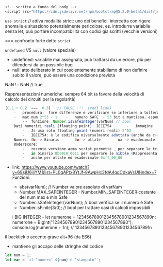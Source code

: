 ```js
<!-- scritto a fondo del body -->
<script src="https://cdn.jsdelivr.net/npm/bootstrap@5.2.0-beta1/dist/js/bootstrap.bundle.min.js" integrity="sha384-pprn3073KE6tl6bjs2QrFaJGz5/SUsLqktiwsUTF55Jfv3qYSDhgCecCxMW52nD2" crossorigin="anonymous"></script>
```

`use strict`    // attiva modalità strict: uno dei benefici: intercetta con rigore anomalie e situaziono potenzialmente pericolose, es. introdurre variabile senza let, può portare incompatibilità con codici già scritti (vecchie versioni)

===  confronto forte  detto  `strict`


`undefined` VS `null` (valore speciale)  
-   undefined:  variabile mai assegnata, può trattarsi du un errore, più per difendersi da un possibile bug
-   null:       atto deliberato in cui coscientemente stabiliamo di non definire subito il valore, può essere una condizione prevista

NaN != NaN  // true

Rappresentazioni numeriche:     sempre 64 bit (a favore della velocità di calcolo dei circuiti per la regolarità)
```js
(0.1 + 0.2  ===  0.3)   // FALSE !!!  (vedi link)
    -   procedura:  fare differenze e verificare se inferiore a tolleranza ammissibile
    -   max num 2^53 - 1    -   numero SAFE  - 53 bit a mantissa, esponente max 308   
        ->  funzione  Number.isSafeInteger(varNum) // bool
    Dati numerici reali (floating point): IEEE754       -   immagine
        -   Js usa solo floating point (numeri reali) 2^53
        -   IEEE754: è la codifica niversalmente adottata (anche da c++), stabilita da comitato internazionale ECMA
    Numeri: 0b -> Binario       0o -> ottale        ox -> esadecimale
    Underscore:
        -   recente versione acma script permette _ per separare le triplette: 1_000_000_000  |  separare lenibbol
        -   in binario 0b0010_0011 per separare le nibble (Rappresenta comunemente la metà di un byte, utilizzato specialmente per rappresentare in binario ogni singola cifra esadecimale)
        -   anche per ottale ed esadecimale 0xff_00_00
```

-   link: https://www.youtube.com/watch?v=69sjU6ijjYM&list=PL0qAPtx8YtJf-8AwpHc3fdA4qdCdkaVsU&index=7
Funzioni:
    -   abs(varNum); // Number                      valore assoluto di varNum
    -   Number.MAX_SAFEINTEGER  -  Number.MIN_SAFEINTEGER   costante del num max e min Safe
    -   Number.isSafeInteger(varNum); // bool       verifica se il numero è Safe
    -   Number.isFinite(3/0); // bool               per trattare casi di calcoli impossibili
    
    i BIG INTEGER
        -   let numerone = 123456789012345678901234567890n;
            numerone = BigInt("123456789012345678901234567890");
                console.log(numerone + 1n);     // 123456789012345678901234567891n

il backtick  o  accento grave   alt+96 (da ES6)
-   mantiene gli accapo delle stringhe del codice
```js
let num = 1;
let var = `il 'numero' ${num} è "stampato"`;
```

